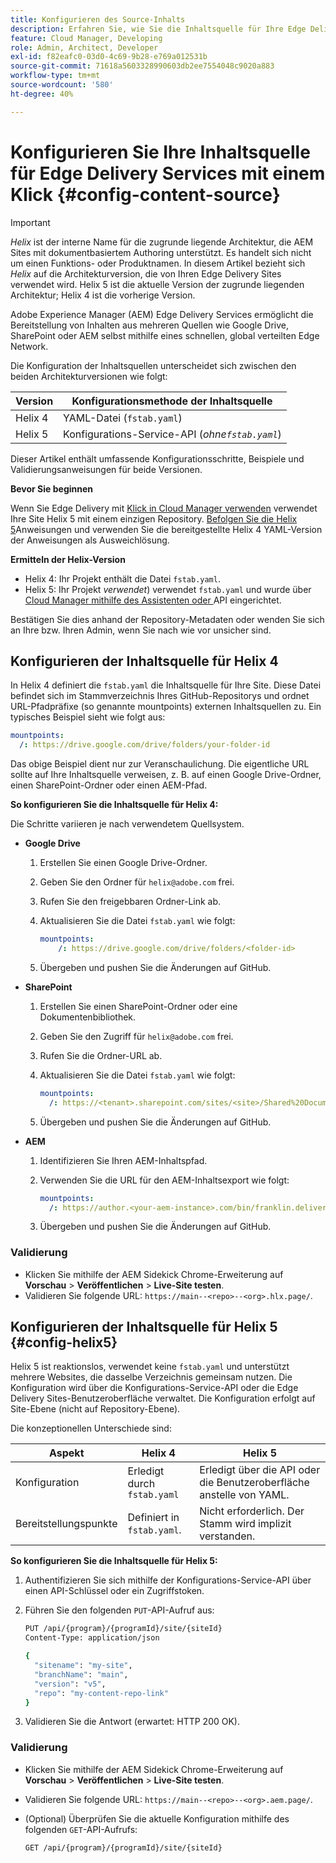 ```yaml
---
title: Konfigurieren des Source-Inhalts
description: Erfahren Sie, wie Sie die Inhaltsquelle für Ihre Edge Delivery-Site konfigurieren. Verwenden Sie „fstab.yaml“ mit der Helix 4-Architektur oder verwenden Sie den geführten Assistenten in Cloud Manager (oder der Konfigurations-Service-API) mit der Helix 5-Architektur.
feature: Cloud Manager, Developing
role: Admin, Architect, Developer
exl-id: f82eafc0-03d0-4c69-9b28-e769a012531b
source-git-commit: 71618a5603328990603db2ee7554048c9020a883
workflow-type: tm+mt
source-wordcount: '580'
ht-degree: 40%

---
```


# Konfigurieren Sie Ihre Inhaltsquelle für Edge Delivery Services mit einem Klick {#config-content-source}

>[!IMPORTANT]
>
>*Helix* ist der interne Name für die zugrunde liegende Architektur, die AEM Sites mit dokumentbasiertem Authoring unterstützt. Es handelt sich nicht um einen Funktions- oder Produktnamen. In diesem Artikel bezieht sich *Helix* auf die Architekturversion, die von Ihren Edge Delivery Sites verwendet wird. Helix 5 ist die aktuelle Version der zugrunde liegenden Architektur; Helix 4 ist die vorherige Version.

Adobe Experience Manager (AEM) Edge Delivery Services ermöglicht die Bereitstellung von Inhalten aus mehreren Quellen wie Google Drive, SharePoint oder AEM selbst mithilfe eines schnellen, global verteilten Edge Network.

Die Konfiguration der Inhaltsquellen unterscheidet sich zwischen den beiden Architekturversionen wie folgt:

| Version | Konfigurationsmethode der Inhaltsquelle |
| --- | --- |
| Helix 4 | YAML-Datei (`fstab.yaml`) |
| Helix 5 | Konfigurations-Service-API (*ohne`fstab.yaml`*) |

Dieser Artikel enthält umfassende Konfigurationsschritte, Beispiele und Validierungsanweisungen für beide Versionen.

**Bevor Sie beginnen**

Wenn Sie Edge Delivery mit [ Klick in Cloud Manager verwenden](/help/implementing/cloud-manager/edge-delivery/create-edge-delivery-site.md##one-click-edge-delivery-site) verwendet Ihre Site Helix 5 mit einem einzigen Repository. [Befolgen Sie die Helix 5](#config-helix5)Anweisungen und verwenden Sie die bereitgestellte Helix 4 YAML-Version der Anweisungen als Ausweichlösung.

**Ermitteln der Helix-Version**

* Helix 4: Ihr Projekt enthält die Datei `fstab.yaml`.
* Helix 5: Ihr Projekt *verwendet*) verwendet `fstab.yaml` und wurde über [Cloud Manager mithilfe des Assistenten oder ](/help/implementing/cloud-manager/edge-delivery/add-edge-delivery-site.md) API eingerichtet.

Bestätigen Sie dies anhand der Repository-Metadaten oder wenden Sie sich an Ihre bzw. Ihren Admin, wenn Sie nach wie vor unsicher sind.

## Konfigurieren der Inhaltsquelle für Helix 4

In Helix 4 definiert die `fstab.yaml` die Inhaltsquelle für Ihre Site. Diese Datei befindet sich im Stammverzeichnis Ihres GitHub-Repositorys und ordnet URL-Pfadpräfixe (so genannte mountpoints) externen Inhaltsquellen zu. Ein typisches Beispiel sieht wie folgt aus:

```yaml
mountpoints:
  /: https://drive.google.com/drive/folders/your-folder-id
```

Das obige Beispiel dient nur zur Veranschaulichung. Die eigentliche URL sollte auf Ihre Inhaltsquelle verweisen, z. B. auf einen Google Drive-Ordner, einen SharePoint-Ordner oder einen AEM-Pfad.

**So konfigurieren Sie die Inhaltsquelle für Helix 4:**

Die Schritte variieren je nach verwendetem Quellsystem.

* **Google Drive**

   1. Erstellen Sie einen Google Drive-Ordner.
   1. Geben Sie den Ordner für `helix@adobe.com` frei.
   1. Rufen Sie den freigebbaren Ordner-Link ab.
   1. Aktualisieren Sie die Datei `fstab.yaml` wie folgt:

      ```yaml
      mountpoints: 
          /: https://drive.google.com/drive/folders/<folder-id>
      ```

   1. Übergeben und pushen Sie die Änderungen auf GitHub.

* **SharePoint**

   1. Erstellen Sie einen SharePoint-Ordner oder eine Dokumentenbibliothek.
   1. Geben Sie den Zugriff für `helix@adobe.com` frei.
   1. Rufen Sie die Ordner-URL ab.
   1. Aktualisieren Sie die Datei `fstab.yaml` wie folgt:

      ```yaml
      mountpoints:
        /: https://<tenant>.sharepoint.com/sites/<site>/Shared%20Documents/<folder>
      ```

   1. Übergeben und pushen Sie die Änderungen auf GitHub.

* **AEM**

   1. Identifizieren Sie Ihren AEM-Inhaltspfad.
   1. Verwenden Sie die URL für den AEM-Inhaltsexport wie folgt:

      ```yaml
      mountpoints:
        /: https://author.<your-aem-instance>.com/bin/franklin.delivery/<org>/<repo>/main
      ```

   1. Übergeben und pushen Sie die Änderungen auf GitHub.

### Validierung

* Klicken Sie mithilfe der AEM Sidekick Chrome-Erweiterung auf **Vorschau** > **Veröffentlichen** > **Live-Site testen**.
* Validieren Sie folgende URL: `https://main--<repo>--<org>.hlx.page/`.

## Konfigurieren der Inhaltsquelle für Helix 5 {#config-helix5}

Helix 5 ist reaktionslos, verwendet keine `fstab.yaml` und unterstützt mehrere Websites, die dasselbe Verzeichnis gemeinsam nutzen. Die Konfiguration wird über die Konfigurations-Service-API oder die Edge Delivery Sites-Benutzeroberfläche verwaltet. Die Konfiguration erfolgt auf Site-Ebene (nicht auf Repository-Ebene).

Die konzeptionellen Unterschiede sind:

| Aspekt | Helix 4 | Helix 5 |
| --- | --- | --- |
| Konfiguration | Erledigt durch `fstab.yaml` | Erledigt über die API oder die Benutzeroberfläche anstelle von YAML. |
| Bereitstellungspunkte | Definiert in `fstab.yaml`. | Nicht erforderlich. Der Stamm wird implizit verstanden. |

**So konfigurieren Sie die Inhaltsquelle für Helix 5:**

1. Authentifizieren Sie sich mithilfe der Konfigurations-Service-API über einen API-Schlüssel oder ein Zugriffstoken.
1. Führen Sie den folgenden `PUT`-API-Aufruf aus:

   ```bash {.line-numbering}
   PUT /api/{program}/{programId}/site/{siteId}
   Content-Type: application/json
   
   {
     "sitename": "my-site",
     "branchName": "main",
     "version": "v5",
     "repo": "my-content-repo-link"
   }
   ```

1. Validieren Sie die Antwort (erwartet: HTTP 200 OK).

### Validierung

* Klicken Sie mithilfe der AEM Sidekick Chrome-Erweiterung auf **Vorschau** > **Veröffentlichen** > **Live-Site testen**.
* Validieren Sie folgende URL: `https://main--<repo>--<org>.aem.page/`.
* (Optional) Überprüfen Sie die aktuelle Konfiguration mithilfe des folgenden `GET`-API-Aufrufs:

  ```bash
  GET /api/{program}/{programId}/site/{siteId}
  ```
